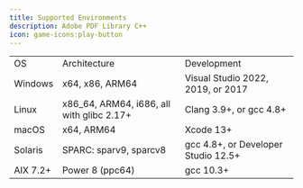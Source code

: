 ```yaml
---
title: Supported Environments
description: Adobe PDF Library C++
icon: game-icons:play-button
---
```


|          |                                            |                                     |
| -------- | ------------------------------------------ | ----------------------------------- |
| OS       | Architecture                               | Development                         |
| Windows  | x64, x86, ARM64                            | Visual Studio 2022, 2019, or 2017   |
| Linux    | x86\_64, ARM64, i686, all with glibc 2.17+ | Clang 3.9+, or gcc 4.8+             |
| macOS    | x64, ARM64                                 | Xcode 13+                           |
| Solaris  | SPARC: sparv9, sparcv8                     | gcc 4.8+, or Developer Studio 12.5+ |
| AIX 7.2+ | Power 8 (ppc64)                            | gcc 10.3+                           |

##
